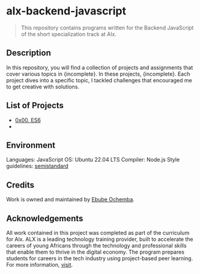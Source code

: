 # alx-backend-javascript

> This repository contains programs written for the Backend JavaScript of the short specialization track at Alx.

## Description

In this repository, you will find a collection of projects and assignments that cover various topics in {incomplete}. In these projects, {incomplete}. Each project dives into a specific topic, I tackled challenges that encouraged me to get creative with solutions.

## List of Projects

- [0x00. ES6](https://github.com/Ebube-Ochemba/)
- []()


## Environment
Languages: JavaScript
OS: Ubuntu 22.04 LTS
Compiler: Node.js
Style guidelines: [semistandard](https://github.com/standard/semistandard)

## Credits

Work is owned and maintained by [Ebube Ochemba](https://twitter.com/ebube116).

## Acknowledgements

All work contained in this project was completed as part of the curriculum for Alx. ALX is a leading technology training provider, built to accelerate the careers of young Africans through the technology and professional skills that enable them to thrive in the digital economy. The program prepares students for careers in the tech industry using project-based peer learning.
For more information, [visit](https://www.alxafrica.com/).
